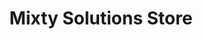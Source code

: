 ---
layout: gear
permalink: /store/
title: Mixty Solutions Store
description: "Mixty Solutions Store"

header_title: Mixty Solutions Store
onpage_description: To order, contact Mixty on <a class="text-pink-400 inline" href="https://bsky.app/profile/mixty.pet" target="_blank">BlueSky</a>, <a class="text-pink-400 inline" href="https://www.instagram.com/mixtythepuppycat/" target="_blank">Instagram</a>, or Discord. If you don't like DMs, some items can be purchased on <a class="text-pink-400 inline" href="https://ko-fi.com/mixty/shop" target="_blank">Ko-Fi</a>. <br> <br>Please note, since most of these are 3d printed, there might be slight variations between the photographed items and the ones you receive.</br> <br>Shipping is $10 USD for domestic orders. International varies ($25+), contact for quote.</br>

looks:
    - Name: Series 1 Sticker Pack - NEW
      Image_URL: /assets/images/sticker_sheet_series1.JPEG
      Parts:
        - Name: Sticker bomb your nearest surface with 12 stickers that consist of various text and pixels I slapped together.

        - Type: Price
          Name: $5 USD (free US standalone shipping)

        - Type: Material
          Name: Thermal Paper Sticker

        - Type: Size (per sticker)
          Name: 50mm x 50mm

    - Name: Fidget Clicker Key
      Image_URL: /assets/images/clicker.JPEG
      Parts:
        - Name: Do you like the sound and feeling of typing on a clicky keyboard but wish you could take that ability anywhere? Well now you can! The paw is there to help remind you to not accidentally train a puppygirl with it.

        - Type: Price
          Name: $15 USD

        - Type: Colors
          Name: Purple, Black, or Two Tone. Ask about availability of other colors.

        - Type: Material
          Name: 3d printed PLA case and key cap, mechanical keyboard clicky switch (others available upon request), and metal keychain clasps

    - Name: HexCorp Asset Tag
      Image_URL: /assets/images/hexcorptag.JPEG
      Parts:
        - Name: Custom HexCorp Asset Tag to help you quickly and conveniently identify your drone. Each one can be personalized with the drone's serial number.

        - Type: Price
          Name: $10 USD

        - Type: Color
          Name: Black base with purple symbol and lettering

        - Type: Material
          Name: 3d printed PLA

        - Type: Size
          Name: 35mm x 35mm x 3mm (sans keychain)

    - Name: HexCorp Mechanical Key Cap - SOLD OUT
      Image_URL: /assets/images/keycap.JPEG
      Parts:
        - Name: Put this on your RGB human interface device and they'll never know you're a member of the hive.

        - Type: Price
          Name: SOLD OUT
        
        - Type: Color
          Name: Translucent base with a purple top

        - Type: Material
          Name: 3d printed PLA

        - Type: Size
          Name: 18mm x 18mm x 10mm

        - Type: Note
          Name: It might take a bit of additional force to pop this on a switch. They have been tested on box type switches beforehand.

    - Name: HexCorp Earrings
      Image_URL: /assets/images/IMG_0442.JPEG
      Parts:
        - Name: Drone out in style with these HexCorp logo cutout dangle earrings. They can even be worn when you're in human mode!

        - Type: Price
          Name: $15 USD

        - Type: Material
          Name: 3d printed PLA with sterling silver plated earring hooks

        - Type: Size
          Name: 32mm x 35mm (sans hook)

    - Name: Ritual Earrings
      Image_URL: /assets/images/band.JPEG
      Parts:
        - Name: You know that band your partner is super into but you're not sure who they are? Get them something to rock out in during one of their rituals!

        - Type: Price
          Name: $15 USD

        - Type: Colors
          Name: Available in red, black, white, or tricolor. Tricolor, as seen in the top right earring, is black on one side, red on the other, with a white strip in the middle.

        - Type: Material
          Name: 3d printed PLA with sterling silver plated earring hooks

        - Type: Size
          Name: 37mm x 31mm (sans hook)

    - Name: Mixty Sticker
      Image_URL: /assets/images/mixtysticker.JPEG
      Parts:
        - Name: Does your water bottle severely lack stickers? Go ahead and fix that with a Mixty the Puppycat smug emoji sticker!

        - Type: Price
          Name: $4 USD

        - Type: Material
          Name: Matte finish sticker

        - Type: Size
          Name: 58mm x 58mm
---